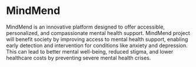 # MindMend
MindMend is an innovative platform designed to offer accessible, personalized, and compassionate mental health support. 
MindMend project will benefit society by improving access to mental health support, enabling early detection and intervention for conditions like anxiety and depression. This can lead to better mental well-being, reduced stigma, and lower healthcare costs by preventing severe mental health crises.
